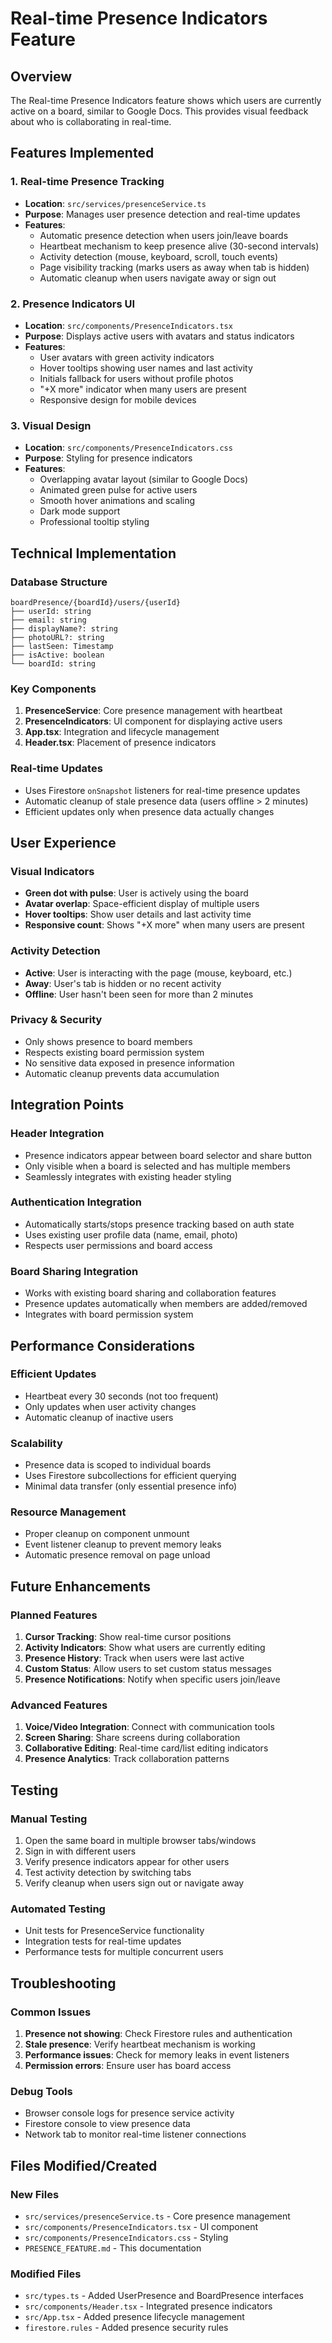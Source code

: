 # Real-time Presence Indicators Feature

## Overview
The Real-time Presence Indicators feature shows which users are currently active on a board, similar to Google Docs. This provides visual feedback about who is collaborating in real-time.

## Features Implemented

### 1. **Real-time Presence Tracking**
- **Location**: `src/services/presenceService.ts`
- **Purpose**: Manages user presence detection and real-time updates
- **Features**:
  - Automatic presence detection when users join/leave boards
  - Heartbeat mechanism to keep presence alive (30-second intervals)
  - Activity detection (mouse, keyboard, scroll, touch events)
  - Page visibility tracking (marks users as away when tab is hidden)
  - Automatic cleanup when users navigate away or sign out

### 2. **Presence Indicators UI**
- **Location**: `src/components/PresenceIndicators.tsx`
- **Purpose**: Displays active users with avatars and status indicators
- **Features**:
  - User avatars with green activity indicators
  - Hover tooltips showing user names and last activity
  - Initials fallback for users without profile photos
  - "+X more" indicator when many users are present
  - Responsive design for mobile devices

### 3. **Visual Design**
- **Location**: `src/components/PresenceIndicators.css`
- **Purpose**: Styling for presence indicators
- **Features**:
  - Overlapping avatar layout (similar to Google Docs)
  - Animated green pulse for active users
  - Smooth hover animations and scaling
  - Dark mode support
  - Professional tooltip styling

## Technical Implementation

### Database Structure
```
boardPresence/{boardId}/users/{userId}
├── userId: string
├── email: string
├── displayName?: string
├── photoURL?: string
├── lastSeen: Timestamp
├── isActive: boolean
└── boardId: string
```

### Key Components
1. **PresenceService**: Core presence management with heartbeat
2. **PresenceIndicators**: UI component for displaying active users
3. **App.tsx**: Integration and lifecycle management
4. **Header.tsx**: Placement of presence indicators

### Real-time Updates
- Uses Firestore `onSnapshot` listeners for real-time presence updates
- Automatic cleanup of stale presence data (users offline > 2 minutes)
- Efficient updates only when presence data actually changes

## User Experience

### Visual Indicators
- **Green dot with pulse**: User is actively using the board
- **Avatar overlap**: Space-efficient display of multiple users
- **Hover tooltips**: Show user details and last activity time
- **Responsive count**: Shows "+X more" when many users are present

### Activity Detection
- **Active**: User is interacting with the page (mouse, keyboard, etc.)
- **Away**: User's tab is hidden or no recent activity
- **Offline**: User hasn't been seen for more than 2 minutes

### Privacy & Security
- Only shows presence to board members
- Respects existing board permission system
- No sensitive data exposed in presence information
- Automatic cleanup prevents data accumulation

## Integration Points

### Header Integration
- Presence indicators appear between board selector and share button
- Only visible when a board is selected and has multiple members
- Seamlessly integrates with existing header styling

### Authentication Integration
- Automatically starts/stops presence tracking based on auth state
- Uses existing user profile data (name, email, photo)
- Respects user permissions and board access

### Board Sharing Integration
- Works with existing board sharing and collaboration features
- Presence updates automatically when members are added/removed
- Integrates with board permission system

## Performance Considerations

### Efficient Updates
- Heartbeat every 30 seconds (not too frequent)
- Only updates when user activity changes
- Automatic cleanup of inactive users

### Scalability
- Presence data is scoped to individual boards
- Uses Firestore subcollections for efficient querying
- Minimal data transfer (only essential presence info)

### Resource Management
- Proper cleanup on component unmount
- Event listener cleanup to prevent memory leaks
- Automatic presence removal on page unload

## Future Enhancements

### Planned Features
1. **Cursor Tracking**: Show real-time cursor positions
2. **Activity Indicators**: Show what users are currently editing
3. **Presence History**: Track when users were last active
4. **Custom Status**: Allow users to set custom status messages
5. **Presence Notifications**: Notify when specific users join/leave

### Advanced Features
1. **Voice/Video Integration**: Connect with communication tools
2. **Screen Sharing**: Share screens during collaboration
3. **Collaborative Editing**: Real-time card/list editing indicators
4. **Presence Analytics**: Track collaboration patterns

## Testing

### Manual Testing
1. Open the same board in multiple browser tabs/windows
2. Sign in with different users
3. Verify presence indicators appear for other users
4. Test activity detection by switching tabs
5. Verify cleanup when users sign out or navigate away

### Automated Testing
- Unit tests for PresenceService functionality
- Integration tests for real-time updates
- Performance tests for multiple concurrent users

## Troubleshooting

### Common Issues
1. **Presence not showing**: Check Firestore rules and authentication
2. **Stale presence**: Verify heartbeat mechanism is working
3. **Performance issues**: Check for memory leaks in event listeners
4. **Permission errors**: Ensure user has board access

### Debug Tools
- Browser console logs for presence service activity
- Firestore console to view presence data
- Network tab to monitor real-time listener connections

## Files Modified/Created

### New Files
- `src/services/presenceService.ts` - Core presence management
- `src/components/PresenceIndicators.tsx` - UI component
- `src/components/PresenceIndicators.css` - Styling
- `PRESENCE_FEATURE.md` - This documentation

### Modified Files
- `src/types.ts` - Added UserPresence and BoardPresence interfaces
- `src/components/Header.tsx` - Integrated presence indicators
- `src/App.tsx` - Added presence lifecycle management
- `firestore.rules` - Added presence security rules
